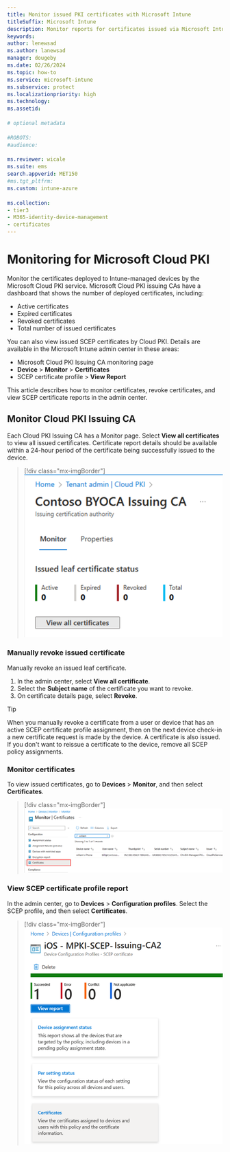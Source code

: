 ```yaml
---
title: Monitor issued PKI certificates with Microsoft Intune
titleSuffix: Microsoft Intune 
description: Monitor reports for certificates issued via Microsoft Intune cloud PKI. 
keywords:
author: lenewsad
ms.author: lanewsad
manager: dougeby
ms.date: 02/26/2024
ms.topic: how-to
ms.service: microsoft-intune
ms.subservice: protect
ms.localizationpriority: high
ms.technology:
ms.assetid: 

# optional metadata

#ROBOTS:
#audience:

ms.reviewer: wicale  
ms.suite: ems
search.appverid: MET150
#ms.tgt_pltfrm:
ms.custom: intune-azure

ms.collection:
- tier3
- M365-identity-device-management
- certificates
---
```

# Monitoring for Microsoft Cloud PKI  

Monitor the certificates deployed to Intune-managed devices by the Microsoft Cloud PKI service. Microsoft Cloud PKI issuing CAs have a dashboard that shows the number of deployed certificates, including:   
- Active certificates
- Expired certificates  
- Revoked certificates  
- Total number of issued certificates   

You can also view issued SCEP certificates by Cloud PKI. Details are available in the Microsoft Intune admin center in these areas:  
- Microsoft Cloud PKI Issuing CA monitoring page  
- **Device** > **Monitor** > **Certificates**    
- SCEP certificate profile > **View Report**  

This article describes how to monitor certificates, revoke certificates, and view SCEP certificate reports in the admin center.   

## Monitor Cloud PKI Issuing CA 
Each Cloud PKI Issuing CA has a Monitor page. Select **View all certificates** to view all issued certificates. Certificate report details should be available within a 24-hour period of the certificate being successfully issued to the device.  

   > [!div class="mx-imgBorder"]
   > ![Image of the certificate count for Microsoft Cloud PKI in admin center.](./media/microsoft-cloud-pki/intune-certificate-count-cloud-pki.png)  

### Manually revoke issued certificate  
Manually revoke an issued leaf certificate.  

1. In the admin center, select **View all certificate**.  
2. Select the **Subject name** of the certificate you want to revoke.  
3. On certificate details page, select **Revoke**.  

> [!TIP]
> When you manually revoke a certificate from a user or device that has an active SCEP certificate profile assignment, then on the next device check-in a new certificate request is made by the device. A certificate is also issued.  If you don't want to reissue a certificate to the device, remove all SCEP policy assignments.  

### Monitor certificates   

To view issued certificates, go to **Devices** > **Monitor**, and then select **Certificates**.  

   > [!div class="mx-imgBorder"]
   > ![Image of the admin center, highlighting Certificates.](./media/microsoft-cloud-pki/monitor-certificates-cloud-pki.png)  


### View SCEP certificate profile report  

In the admin center, go to **Devices** > **Configuration profiles**. Select the SCEP profile, and then select **Certificates**.  

   > [!div class="mx-imgBorder"]
   > ![Image of the SCEP certifiate profile report in the admin center.](./media/microsoft-cloud-pki/scep-certificate-profile.png)  












